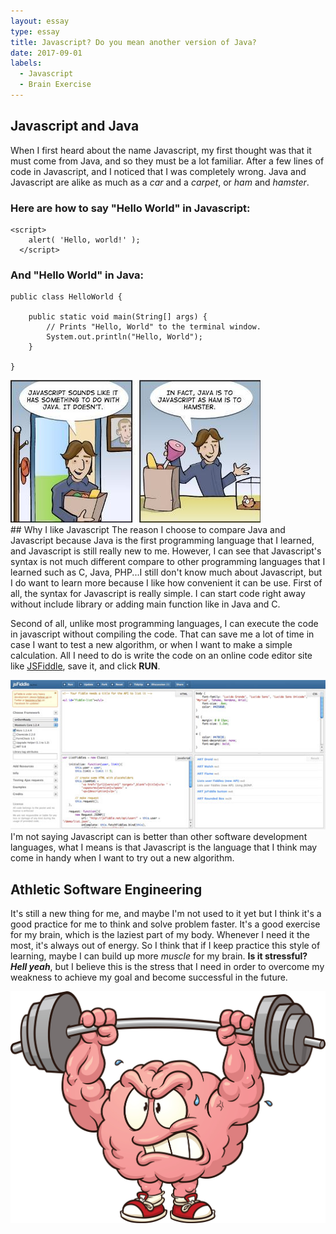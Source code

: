 ```yaml
---
layout: essay
type: essay
title: Javascript? Do you mean another version of Java?
date: 2017-09-01
labels:
  - Javascript
  - Brain Exercise
---
```

## Javascript and Java
When I first heard about the name Javascript, my first thought was that it must come from Java, and so they must be a lot familiar. After a few lines of code in Javascript, and I noticed that I was completely wrong. Java and Javascript are alike as much as a *car* and a *carpet*, or *ham* and *hamster*. 
### Here are how to say "Hello World" in Javascript:
```
<script>
    alert( 'Hello, world!' );
  </script>
```
### And "Hello World" in Java:
```
public class HelloWorld {

    public static void main(String[] args) {
        // Prints "Hello, World" to the terminal window.
        System.out.println("Hello, World");
    }

}
```
<div class="ui medium rounded images">
	<img ui image src="../images/javavsjavascript.jpg">
</div>
## Why I like Javascript
The reason I choose to compare Java and Javascript because Java is the first programming language that I learned, and Javascript is still really new to me. However, I can see that Javascript's syntax is not much different compare to other programming languages that I learned such as C, Java, PHP...I still don't know much about Javascript, but I do want to learn more because I like how convenient it can be use. First of all, the syntax for Javascript is really simple. I can start code right away without include library or adding main function like in Java and C. 

Second of all, unlike most programming languages, I can execute the code in javascript without compiling the code. That can save me a lot of time in case I want to test a new algorithm, or when I want to make a simple calculation. All I need to do is write the code on an online code editor site like [JSFiddle](https://jsfiddle.net), save it, and click **RUN**.
<div class="ui large rounded images">
	<img ui image src="../images/jsfiddle.jpg">
</div>
I'm not saying Javascript can is better than other software development languages, what I means is that Javascript is the language that I think may come in handy when I want to try out a new algorithm.

## Athletic Software Engineering

It's still a new thing for me, and maybe I'm not used to it yet but I think it's a good practice for me to think and solve problem faster.  It's a good exercise for my brain, which is the laziest part of my body. Whenever I need it the most, it's always out of energy.  So I think that if I keep practice this style of learning, maybe I can build up more <i>muscle</i> for my brain. **Is it stressful?** <i>**Hell yeah**</i>, but I believe this is the stress that I need in order to overcome my weakness to achieve my goal and become successful in the future.
<div class="ui medium rounded images">
	<img ui image src="../images/brainexercise.jpg">
</div>


